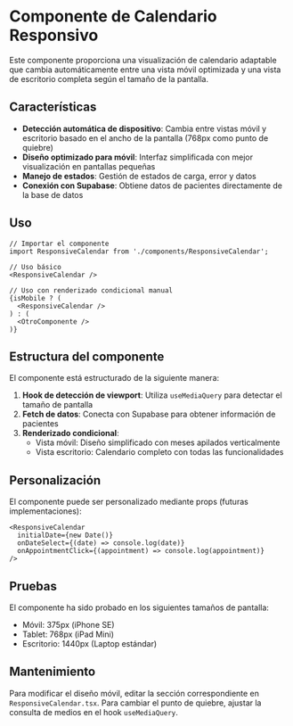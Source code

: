 # Componente de Calendario Responsivo

Este componente proporciona una visualización de calendario adaptable que cambia automáticamente entre una vista móvil optimizada y una vista de escritorio completa según el tamaño de la pantalla.

## Características

- **Detección automática de dispositivo**: Cambia entre vistas móvil y escritorio basado en el ancho de la pantalla (768px como punto de quiebre)
- **Diseño optimizado para móvil**: Interfaz simplificada con mejor visualización en pantallas pequeñas
- **Manejo de estados**: Gestión de estados de carga, error y datos
- **Conexión con Supabase**: Obtiene datos de pacientes directamente de la base de datos

## Uso

```tsx
// Importar el componente
import ResponsiveCalendar from './components/ResponsiveCalendar';

// Uso básico
<ResponsiveCalendar />

// Uso con renderizado condicional manual
{isMobile ? (
  <ResponsiveCalendar />
) : (
  <OtroComponente />
)}
```

## Estructura del componente

El componente está estructurado de la siguiente manera:

1. **Hook de detección de viewport**: Utiliza `useMediaQuery` para detectar el tamaño de pantalla
2. **Fetch de datos**: Conecta con Supabase para obtener información de pacientes
3. **Renderizado condicional**: 
   - Vista móvil: Diseño simplificado con meses apilados verticalmente
   - Vista escritorio: Calendario completo con todas las funcionalidades

## Personalización

El componente puede ser personalizado mediante props (futuras implementaciones):

```tsx
<ResponsiveCalendar 
  initialDate={new Date()} 
  onDateSelect={(date) => console.log(date)}
  onAppointmentClick={(appointment) => console.log(appointment)}
/>
```

## Pruebas

El componente ha sido probado en los siguientes tamaños de pantalla:
- Móvil: 375px (iPhone SE)
- Tablet: 768px (iPad Mini)
- Escritorio: 1440px (Laptop estándar)

## Mantenimiento

Para modificar el diseño móvil, editar la sección correspondiente en `ResponsiveCalendar.tsx`. Para cambiar el punto de quiebre, ajustar la consulta de medios en el hook `useMediaQuery`.